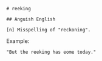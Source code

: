 
    # reeking

    ## Anguish English

    [n] Misspelling of "reckoning".

Example:

    "But the reeking has eome today."








